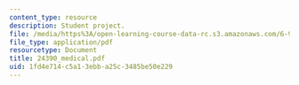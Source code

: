 ```yaml
---
content_type: resource
description: Student project.
file: /media/https%3A/open-learning-course-data-rc.s3.amazonaws.com/6-901-inventions-and-patents-fall-2005/1fd4e714c5a13ebba25c3485be50e229_24390_medical.pdf
file_type: application/pdf
resourcetype: Document
title: 24390_medical.pdf
uid: 1fd4e714-c5a1-3ebb-a25c-3485be50e229
---
```

